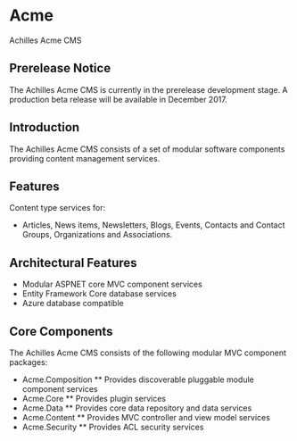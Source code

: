 # Acme
Achilles Acme CMS

## Prerelease Notice
The Achilles Acme CMS is currently in the prerelease development stage. A production beta release will be available in December 2017.

## Introduction
The Achilles Acme CMS consists of a set of modular software components providing content management services.

## Features

Content type services for:
* Articles, News items, Newsletters, Blogs, Events, Contacts and Contact Groups, Organizations and Associations. 

## Architectural Features

* Modular ASPNET core MVC component services
* Entity Framework Core database services
* Azure database compatible

## Core Components

The Achilles Acme CMS consists of the following modular MVC component packages:

* Acme.Composition
** Provides discoverable pluggable module component services
* Acme.Core
** Provides plugin services
* Acme.Data
** Provides core data repository and data services
* Acme.Content
** Provides MVC controller and view model services
* Acme.Security
** Provides ACL security services



